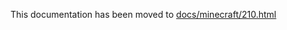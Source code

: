 This documentation has been moved to [docs/minecraft/210.html](https://sel-project.github.io/sel-utils/minecraft/210.html)
